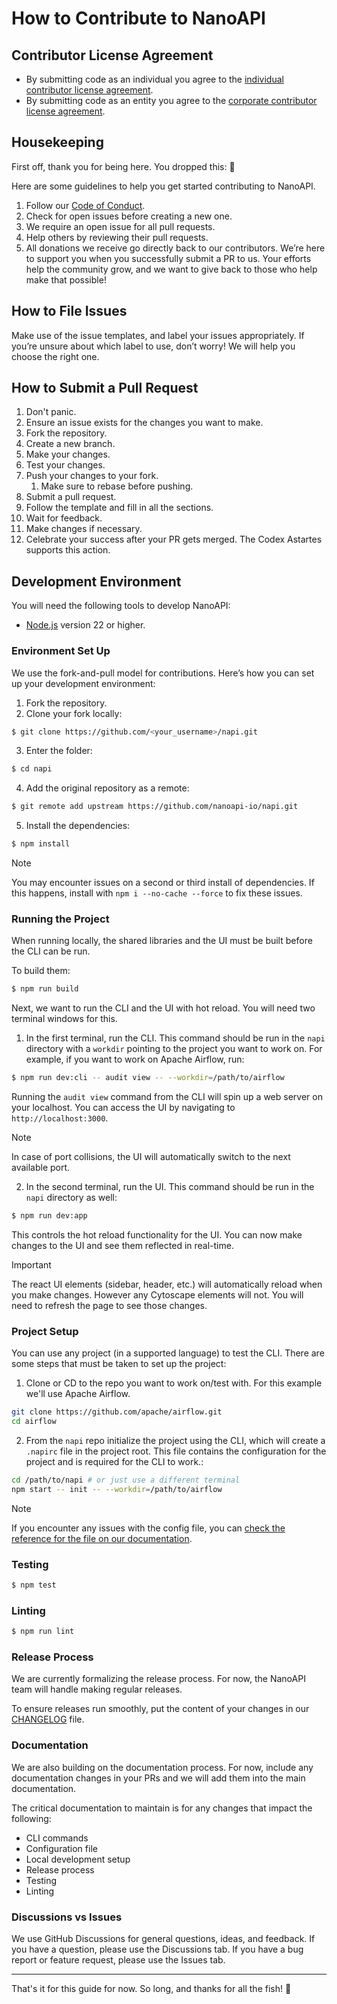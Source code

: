 # How to Contribute to NanoAPI

## Contributor License Agreement

<!-- This section always comes first -->

- By submitting code as an individual you agree to the
  [individual contributor license agreement](/CLA/INDIVIDUAL_CONTRIBUTOR_LICENSE_AGREEMENT.md).
- By submitting code as an entity you agree to the
  [corporate contributor license agreement](/CLA/CORPORATE_CONTRIBUTOR_LICENSE_AGREEMENT.md).

## Housekeeping

First off, thank you for being here. You dropped this: 👑

Here are some guidelines to help you get started contributing to NanoAPI.

1. Follow our [Code of Conduct](/.github/CODE_OF_CONDUCT.md).
2. Check for open issues before creating a new one.
3. We require an open issue for all pull requests.
4. Help others by reviewing their pull requests.
5. All donations we receive go directly back to our contributors. We’re here to
   support you when you successfully submit a PR to us. Your efforts help the
   community grow, and we want to give back to those who help make that
   possible!

## How to File Issues

Make use of the issue templates, and label your issues appropriately. If you’re
unsure about which label to use, don’t worry! We will help you choose the right
one.

## How to Submit a Pull Request

1. Don't panic.
2. Ensure an issue exists for the changes you want to make.
3. Fork the repository.
4. Create a new branch.
5. Make your changes.
6. Test your changes.
7. Push your changes to your fork.
   1. Make sure to rebase before pushing.
8. Submit a pull request.
9. Follow the template and fill in all the sections.
10. Wait for feedback.
11. Make changes if necessary.
12. Celebrate your success after your PR gets merged. The Codex Astartes
    supports this action.

## Development Environment

You will need the following tools to develop NanoAPI:

- [Node.js](https://nodejs.org/en/) version 22 or higher.

### Environment Set Up

We use the fork-and-pull model for contributions. Here’s how you can set up your
development environment:

1. Fork the repository.
2. Clone your fork locally:

```bash
$ git clone https://github.com/<your_username>/napi.git
```

3. Enter the folder:

```bash
$ cd napi
```

4. Add the original repository as a remote:

```bash
$ git remote add upstream https://github.com/nanoapi-io/napi.git
```

5. Install the dependencies:

```bash
$ npm install
```

> [!NOTE]
> You may encounter issues on a second or third install of dependencies. If this
> happens, install with `npm i --no-cache --force` to fix these issues.

### Running the Project

When running locally, the shared libraries and the UI must be built before the
CLI can be run.

To build them:

```bash
$ npm run build
```

Next, we want to run the CLI and the UI with hot reload. You will need two
terminal windows for this.

1. In the first terminal, run the CLI. This command should be run in the `napi`
   directory with a `workdir` pointing to the project you want to work on. For
   example, if you want to work on Apache Airflow, run:

```bash
$ npm run dev:cli -- audit view -- --workdir=/path/to/airflow
```

Running the `audit view` command from the CLI will spin up a web server on your
localhost. You can access the UI by navigating to `http://localhost:3000`.

> [!NOTE]
> In case of port collisions, the UI will automatically switch to the next
> available port.

2. In the second terminal, run the UI. This command should be run in the `napi`
   directory as well:

```bash
$ npm run dev:app
```

This controls the hot reload functionality for the UI. You can now make changes
to the UI and see them reflected in real-time.

> [!IMPORTANT]
> The react UI elements (sidebar, header, etc.) will automatically reload when
> you make changes. However any Cytoscape elements will not. You will need to
> refresh the page to see those changes.

### Project Setup

You can use any project (in a supported language) to test the CLI. There are
some steps that must be taken to set up the project:

1. Clone or CD to the repo you want to work on/test with. For this example we'll
   use Apache Airflow.

```bash
git clone https://github.com/apache/airflow.git
cd airflow
```

2. From the `napi` repo initialize the project using the CLI, which will create
   a `.napirc` file in the project root. This file contains the configuration
   for the project and is required for the CLI to work.:

```bash
cd /path/to/napi # or just use a different terminal
npm start -- init -- --workdir=/path/to/airflow
```

> [!NOTE]
> If you encounter any issues with the config file, you can
> [check the reference for the file on our documentation](https://docs.nanoapi.io/default-guide/reference/napirc).

### Testing

```bash
$ npm test
```

### Linting

```bash
$ npm run lint
```

### Release Process

We are currently formalizing the release process. For now, the NanoAPI team will
handle making regular releases.

To ensure releases run smoothly, put the content of your changes in our
[CHANGELOG](/packages/cli/CHANGELOG.md) file.

### Documentation

We are also building on the documentation process. For now, include any
documentation changes in your PRs and we will add them into the main
documentation.

The critical documentation to maintain is for any changes that impact the
following:

- CLI commands
- Configuration file
- Local development setup
- Release process
- Testing
- Linting

### Discussions vs Issues

We use GitHub Discussions for general questions, ideas, and feedback. If you
have a question, please use the Discussions tab. If you have a bug report or
feature request, please use the Issues tab.

---

That's it for this guide for now. So long, and thanks for all the fish! 🚀
